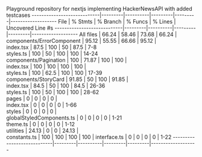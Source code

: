 Playground repository for nextjs implementing HackerNewsAPI with added testcases
----------------------------|---------|----------|---------|---------|-------------------
File                        | % Stmts | % Branch | % Funcs | % Lines | Uncovered Line #s 
----------------------------|---------|----------|---------|---------|-------------------
All files                   |   66.24 |    58.46 |   73.68 |   66.24 |                   
 components/ErrorComponent  |   95.12 |    55.55 |   66.66 |   95.12 |                   
  index.tsx                 |    87.5 |      100 |      50 |    87.5 | 7-8               
  styles.ts                 |     100 |       50 |     100 |     100 | 14-24             
 components/Pagination      |     100 |    71.87 |     100 |     100 |                   
  index.tsx                 |     100 |      100 |     100 |     100 |                   
  styles.ts                 |     100 |     62.5 |     100 |     100 | 17-39             
 components/StoryCard       |   91.85 |       50 |     100 |   91.85 |                   
  index.tsx                 |    84.5 |       50 |     100 |    84.5 | 26-36             
  styles.ts                 |     100 |       50 |     100 |     100 | 28-62             
 pages                      |       0 |        0 |       0 |       0 |                   
  index.tsx                 |       0 |        0 |       0 |       0 | 1-66              
 styles                     |       0 |        0 |       0 |       0 |                   
  globalStyledComponents.ts |       0 |        0 |       0 |       0 | 1-21              
  theme.ts                  |       0 |        0 |       0 |       0 | 1-12              
 utilities                  |   24.13 |        0 |       0 |   24.13 |                   
  constants.ts              |     100 |      100 |     100 |     100 | 
  interface.ts              |       0 |        0 |       0 |       0 | 1-22
----------------------------|---------|----------|---------|---------|-------------------
